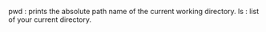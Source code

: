 pwd : prints the absolute path name of the current working directory.
ls : list of your current directory.
